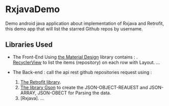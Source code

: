 # RxjavaDemo
Demo android java application about implementation of Rxjava and Retrofit, this demo app that will list the starred Github repos by username. 

##  Libraries Used
- The Front-End Using [the Material Design](https://material.io/design/) library contains : 
 . [RecyclerView](https://material.io/components/lists) to list the items (repository) on each row with Layout.
 ...<br/>
 
- The Back-end : call the api rest github repositories request using :
  1. [The Retrofit library](https://square.github.io/retrofit/).
  2. [The library Gson](https://github.com/google/gson) to create the JSON-OBJECT-REAUEST and JSON-ARRAY, JSON-OBECT for Parsing the data.
  3. [Rxjava].
  ... <br/>
